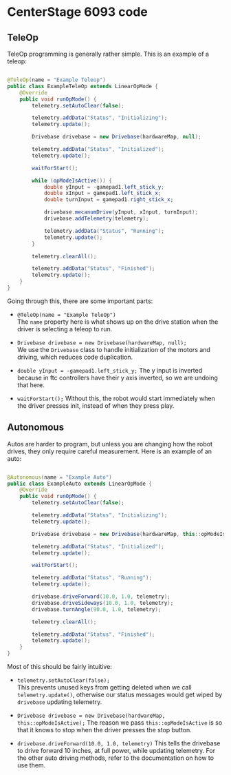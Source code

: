 # CenterStage 6093 code

## TeleOp

TeleOp programming is generally rather simple. This is an example of a teleop:

```java

@TeleOp(name = "Example Teleop")
public class ExampleTeleOp extends LinearOpMode {
    @Override
    public void runOpMode() {
        telemetry.setAutoClear(false);

        telemetry.addData("Status", "Initializing");
        telemetry.update();

        Drivebase drivebase = new Drivebase(hardwareMap, null);

        telemetry.addData("Status", "Initialized");
        telemetry.update();

        waitForStart();

        while (opModeIsActive()) {
            double yInput = -gamepad1.left_stick_y;
            double xInput = gamepad1.left_stick_x;
            double turnInput = gamepad1.right_stick_x;

            drivebase.mecanumDrive(yInput, xInput, turnInput);
            drivebase.addTelemetry(telemetry);

            telemetry.addData("Status", "Running");
            telemetry.update();
        }

        telemetry.clearAll();

        telemetry.addData("Status", "Finished");
        telemetry.update();
    }
}  
```  

Going through this, there are some important parts:

* `@TeleOp(name = "Example TeleOp")`  
  The `name` property here is what shows up on the drive station when the driver is selecting a
  teleop to run.

* `Drivebase drivebase = new Drivebase(hardwareMap, null);`  
  We use the `Drivebase` class to handle initialization of the motors and driving, which reduces
  code duplication.

* `double yInput = -gamepad1.left_stick_y;`
  The y input is inverted because in ftc controllers have their y axis inverted, so we are undoing
  that here.

* `waitForStart();`
  Without this, the robot would start immediately when the driver presses init, instead of when they
  press play.

## Autonomous

Autos are harder to program, but unless you are changing how the robot drives, they only require
careful measurement. Here is an example of an auto:

```java

@Autonomous(name = "Example Auto")
public class ExampleAuto extends LinearOpMode {
    @Override
    public void runOpMode() {
        telemetry.setAutoClear(false);

        telemetry.addData("Status", "Initializing");
        telemetry.update();

        Drivebase drivebase = new Drivebase(hardwareMap, this::opModeIsActive);

        telemetry.addData("Status", "Initialized");
        telemetry.update();

        waitForStart();

        telemetry.addData("Status", "Running");
        telemetry.update();

        drivebase.driveForward(10.0, 1.0, telemetry);
        drivebase.driveSideways(10.0, 1.0, telemetry);
        drivebase.turnAngle(90.0, 1.0, telemetry);

        telemetry.clearAll();

        telemetry.addData("Status", "Finished");
        telemetry.update();
    }
}
```

Most of this should be fairly intuitive:

* `telemetry.setAutoClear(false);`  
  This prevents unused keys from getting deleted when we call `telemetry.update()`, otherwise our
  status messages would get wiped by `drivebase` updating telemetry.

* `Drivebase drivebase = new Drivebase(hardwareMap, this::opModeIsActive);`
  The reason we pass `this::opModeIsActive` is so that it knows to stop when the
  driver presses the stop button.

* `drivebase.driveForward(10.0, 1.0, telemetry)`
  This tells the drivebase to drive forward 10 inches, at full power, while updating telemetry. For
  the other auto driving methods, refer to the documentation on how to use them.
